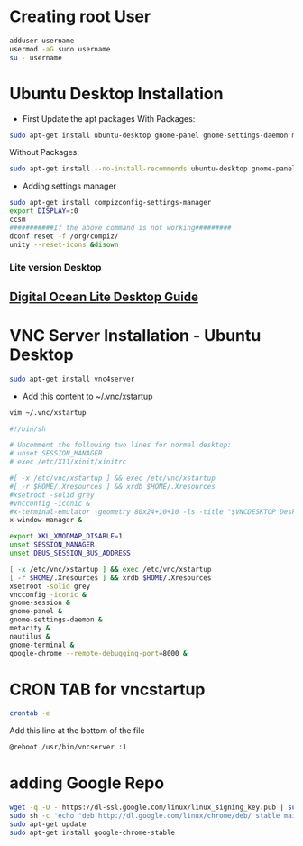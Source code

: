 # Creating root User
```sh
adduser username
usermod -aG sudo username
su - username
```
# Ubuntu Desktop Installation
- First Update the apt packages
With Packages:
```sh
sudo apt-get install ubuntu-desktop gnome-panel gnome-settings-daemon metacity nautilus gnome-terminal
```
Without Packages:
```sh
sudo apt-get install --no-install-recommends ubuntu-desktop gnome-panel gnome-settings-daemon metacity nautilus gnome-terminal
```
- Adding settings manager
```sh
sudo apt-get install compizconfig-settings-manager
export DISPLAY=:0
ccsm
###########If the above command is not working#########
dconf reset -f /org/compiz/
unity --reset-icons &disown
```
### Lite version Desktop
[Digital Ocean Lite Desktop Guide](https://www.digitalocean.com/community/tutorials/how-to-install-and-configure-vnc-on-ubuntu-18-04)
- 
# VNC Server Installation - Ubuntu Desktop
```sh
sudo apt-get install vnc4server
```
- Add this content to ~/.vnc/xstartup
```sh 
vim ~/.vnc/xstartup
```
```sh
#!/bin/sh

# Uncomment the following two lines for normal desktop:
# unset SESSION_MANAGER
# exec /etc/X11/xinit/xinitrc

#[ -x /etc/vnc/xstartup ] && exec /etc/vnc/xstartup
#[ -r $HOME/.Xresources ] && xrdb $HOME/.Xresources
#xsetroot -solid grey
#vncconfig -iconic &
#x-terminal-emulator -geometry 80x24+10+10 -ls -title "$VNCDESKTOP Desktop" &
x-window-manager &

export XKL_XMODMAP_DISABLE=1
unset SESSION_MANAGER
unset DBUS_SESSION_BUS_ADDRESS

[ -x /etc/vnc/xstartup ] && exec /etc/vnc/xstartup
[ -r $HOME/.Xresources ] && xrdb $HOME/.Xresources
xsetroot -solid grey
vncconfig -iconic &
gnome-session &
gnome-panel &
gnome-settings-daemon &
metacity &
nautilus &
gnome-terminal &
google-chrome --remote-debugging-port=8000 &
```
# CRON TAB for vncstartup
```sh
crontab -e
```
Add this line at the bottom of the file
```sh
@reboot /usr/bin/vncserver :1
```
# adding Google Repo
```sh
wget -q -O - https://dl-ssl.google.com/linux/linux_signing_key.pub | sudo apt-key add -
sudo sh -c 'echo "deb http://dl.google.com/linux/chrome/deb/ stable main" >> /etc/apt/sources.list.d/google-chrome.list'
sudo apt-get update
sudo apt-get install google-chrome-stable
```

